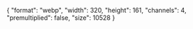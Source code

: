 {
  "format": "webp",
  "width": 320,
  "height": 161,
  "channels": 4,
  "premultiplied": false,
  "size": 10528
}